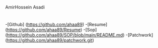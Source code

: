 AmirHossein Asadi
#
-[Github] (https://github.com/ahaa89)
-[Resume] (https://github.com/ahaa89/Resume)
-[Sop] (https://github.com/ahaa89/SOP/blob/main/README.md)
-[Patchwork] (https://github.com/ahaa89/patchwork.git)

